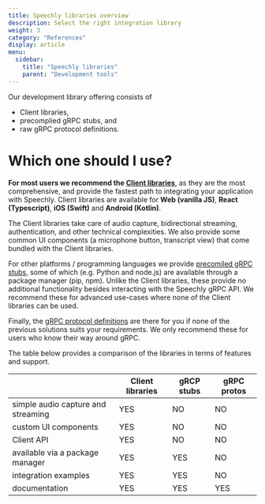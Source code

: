```yaml
---
title: Speechly libraries overview
description: Select the right integration library
weight: 3
category: "References"
display: article
menu:
  sidebar:
    title: "Speechly libraries"
    parent: "Development tools"
---
```


Our development library offering consists of
- Client libraries,
- precomplied gRPC stubs, and
- raw gRPC protocol definitions.

# Which one should I use?
**For most users we recommend the [Client libraries](/client-libraries)**, as they are the most comprehensive, and provide the fastest path to integrating your application with Speechly. Client libraries are available for **Web (vanilla JS)**, **React (Typescript)**, **iOS (Swift)** and **Android (Kotlin)**.

The Client libraries take care of audio capture, bidirectional streaming, authentication, and other technical complexities. We also provide some common UI components (a microphone button, transcript view) that come bundled with the Client libraries.

For other platforms / programming languages we provide [precomiled gRPC stubs](https://github.com/speechly/api), some of which (e.g. Python and node.js) are available through a package manager (pip, npm). Unlike the Client libraries, these provide no additional functionality besides interacting with the Speechly gRPC API. We recommend these for advanced use-cases where none of the Client libraries can be used.

Finally, the [gRPC protocol definitions](https://github.com/speechly/api/tree/master/proto) are there for you if none of the previous solutions suits your requirements. We only recommend these for users who know their way around gRPC.

The table below provides a comparison of the libraries in terms of features and support.

|   | Client libraries | gRCP stubs | gRPC protos|
| - | --------------- | --------------- | ---- |
| simple audio capture and streaming | YES | NO | NO |
| custom UI components | YES | NO | NO |
| Client API | YES | NO | NO |
| available via a package manager | YES | YES | NO |
| integration examples | YES | YES | NO |
| documentation | YES | YES | YES |
